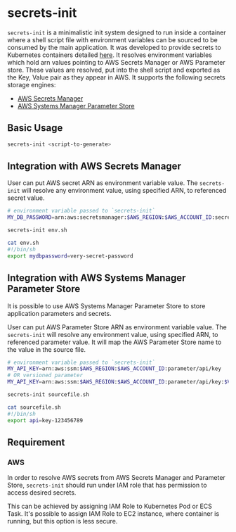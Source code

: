 # secrets-init

`secrets-init` is a minimalistic init system designed to run inside a container where a shell script file with environment variables can be sourced to be consumed by the main application. It was developed to provide secrets to Kubernetes containers detailed [here](https://github.com/ryohare/secrets-sidecar-eks-poc). It resolves environment variables which hold arn values pointing to AWS Secrets Manager or AWS Parameter store. These values are resolved, put into the shell script and exported as the Key, Value pair as they appear in AWS. It supports the following secrets storage engines:

- [AWS Secrets Manager](https://aws.amazon.com/secrets-manager/)
- [AWS Systems Manager Parameter Store](https://docs.aws.amazon.com/systems-manager/latest/userguide/systems-manager-parameter-store.html)

## Basic Usage
```bash
secrets-init <script-to-generate>
```

## Integration with AWS Secrets Manager

User can put AWS secret ARN as environment variable value. The `secrets-init` will resolve any environment value, using specified ARN, to referenced secret value.

```sh
# environment variable passed to `secrets-init`
MY_DB_PASSWORD=arn:aws:secretsmanager:$AWS_REGION:$AWS_ACCOUNT_ID:secret:mydbpassword-cdma3

secrets-init env.sh

cat env.sh
#!/bin/sh
export mydbpassword=very-secret-password
```

## Integration with AWS Systems Manager Parameter Store

It is possible to use AWS Systems Manager Parameter Store to store application parameters and secrets.

User can put AWS Parameter Store ARN as environment variable value. The `secrets-init` will resolve any environment value, using specified ARN, to referenced parameter value. It will map the AWS Parameter Store name to the value in the source file.

```sh
# environment variable passed to `secrets-init`
MY_API_KEY=arn:aws:ssm:$AWS_REGION:$AWS_ACCOUNT_ID:parameter/api/key
# OR versioned parameter
MY_API_KEY=arn:aws:ssm:$AWS_REGION:$AWS_ACCOUNT_ID:parameter/api/key:$VERSION

secrets-init sourcefile.sh

cat sourcefile.sh
#!/bin/sh
export api=key-123456789
```

## Requirement

### AWS

In order to resolve AWS secrets from AWS Secrets Manager and Parameter Store, `secrets-init` should run under IAM role that has permission to access desired secrets.

This can be achieved by assigning IAM Role to Kubernetes Pod or ECS Task. It's possible to assign IAM Role to EC2 instance, where container is running, but this option is less secure.